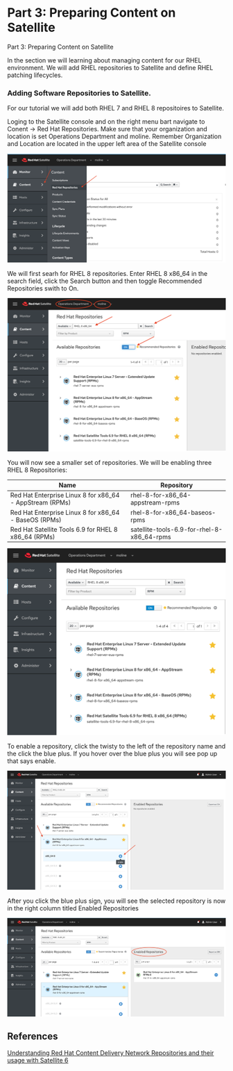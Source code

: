 # Part 3: Preparing Content on Satellite  

Part 3: Preparing Content on Satellite

In the section we will learning about managing content for our RHEL environment.  We will add RHEL repositories to Satellite and define RHEL patching lifecycles.  

### Adding Software Repositories to Satellite. 

For our tutorial we will add both RHEL 7 and RHEL 8 repositoires to Satellite.  

Loging to the Satellite console and on the right menu bart navigate to Conent -> Red Hat Repositories.  Make sure that your organization and location is set Operations Department and moline.  Remember Organization and Location are located in the upper left area of the Satellite console

![Content -> Red Hat Repositories](/images/sat15.png)

We will first searh for RHEL 8 repositories.  Enter RHEL 8 x86_64 in the search field, click the Search button and then toggle Recommended Repositories swith to On.  

![Red Hat Repositories Search](/images/sat16.png)

You will now see a smaller set of repositories.  We will be enabling three RHEL 8 Repositories:

Name | Repository
---- | ----------
Red Hat Enterprise Linux 8 for x86_64 - AppStream (RPMs) | rhel-8-for-x86_64-appstream-rpms
Red Hat Enterprise Linux 8 for x86_64 - BaseOS (RPMs) | rhel-8-for-x86_64-baseos-rpms
Red Hat Satellite Tools 6.9 for RHEL 8 x86_64 (RPMs) | satellite-tools-6.9-for-rhel-8-x86_64-rpms

![Red Hat Repositories Search Results](/images/sat17.png)

To enable a repository, click the twisty to the left of the repository name and the click the blue plus. If you hover over the blue plus you will see pop up that says enable.  

![Expand Twisty](/images/sat18.png)

After you click the blue plus sign, you will see the selected repository is now in the right column titled Enabled Repositories

![Enabled Repositories](/images/sat19.png)





## References
[Understanding Red Hat Content Delivery Network Repositories and their usage with Satellite 6](https://access.redhat.com/articles/1586183)
